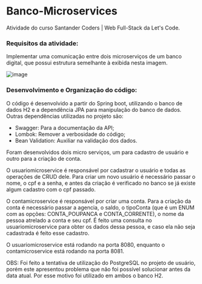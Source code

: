 # Banco-Microservices

Atividade do curso Santander Coders | Web Full-Stack da Let's Code.

### Requisitos da atividade:

Implementar uma comunicação entre dois microserviços de um banco digital, que possui estrutura semelhante à exibida nesta imagem.

![image](https://user-images.githubusercontent.com/86617390/165172821-f68668b5-6e8f-40d3-89ba-18c59051c2bb.png)

   
### Desenvolvimento e Organização do código:

O código é desenvolvido a partir do Spring boot, utilizando o banco de dados H2 e a dependência JPA para manipulação do banco de dados. 
Outras dependências utilizadas no projeto são:

- Swagger: Para a documentação da API;
- Lombok: Remover a verbosidade do código;
- Bean Validation: Auxiliar na validação dos dados.

Foram desenvolvidos dois micro serviços, um para cadastro de usuário e outro para a criação de conta. 

O usuariomicroservice é responsável por cadastrar o usuário e todas as operações de CRUD dele. Para criar um novo usuário é necessário passar o nome, o cpf e a senha, 
e antes da criação é verificado no banco se já existe algum cadastro com o cpf passado.

O contamicroservice é responsável por criar uma conta. Para a criação da conta é necessário passar a agencia, o saldo, o tipoConta (que é um ENUM com as opções: 
CONTA_POUPANCA e CONTA_CORRENTE), o nome da pessoa atrelado a conta e seu cpf. É feito uma consulta no usuariomicroservice para obter os dados dessa pessoa,
e caso ela não seja cadastrada é feito esse cadastro.

O usuariomicroservice está rodando na porta 8080, enquanto o contamicroservice está rodando na porta 8081.

OBS: Foi feito a tentativa de utilização do PostgreSQL no projeto de usuário, porém este apresentou problema que não foi possível solucionar antes da data atual. 
Por esse motivo foi utilizado em ambos o banco H2.
